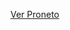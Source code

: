 [Ver Proneto](https://luacomtil.github.io/Real-Time-Chat/](https://luacomtil.github.io/Real-Time-Chat/))
